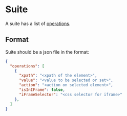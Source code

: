 # Suite
A suite has a list of [operations](./operation.md).
## Format
Suite should be a json file in the format:
```json
{
  "operations": [
    {
      "xpath": "<xpath of the element>",
      "value": "<value to be selected or set>",
      "action": "<action on selected element>",
      "isInIFrame": false,
      "iFrameSelector": "<css selector for iframe>"
    },
  ]
}
```